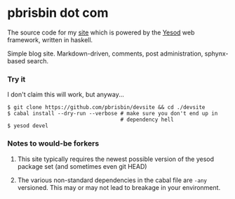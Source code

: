# pbrisbin dot com

The source code for my [site][] which is powered by the [Yesod][] web 
framework, written in haskell.

Simple blog site. Markdown-driven, comments, post administration, 
sphynx-based search.

### Try it

I don't claim this will work, but anyway...

~~~ { .bash }
$ git clone https://github.com/pbrisbin/devsite && cd ./devsite
$ cabal install --dry-run --verbose # make sure you don't end up in 
                                    # dependency hell
$ yesod devel
~~~

### Notes to would-be forkers

1. This site typically requires the newest possible version of the yesod 
   package set (and sometimes even git HEAD)

2. The various non-standard dependencies in the cabal file are `-any` 
   versioned. This may or may not lead to breakage in your environment.

[site]:  http://pbrisbin.com
[Yesod]: http://docs.yesodweb.com
